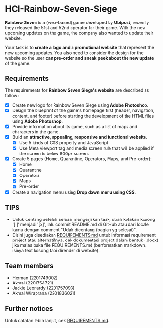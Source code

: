 # HCI-Rainbow-Seven-Siege

**Rainbow Seven** is a (web-based) game developed by **Ubipost**, recently they released the 51st and 52nd operator for their game. With the new upcoming updates on the game, the company also wanted to update their website.

Your task is to **create a logo and a promotional website** that represent the new upcoming updates. You also need to consider the design for the website so the user **can pre-order and sneak peek about the new update** of the game.

## Requirements

The requirements for **Rainbow Seven Siege's website** are described as follow :

- [x] Create new logo for Rainbow Seven Siege using **Adobe Photoshop**.
- [x] Design the blueprint of the game's homepage first (header, navigation, content, and footer) before starting the development of the HTML files using **Adobe Photoshop**.
- [x] Provide information about its game, such as a list of maps and characters in the game.
- [x] Build an **attractive, appealing, responsive and functional website**.
   - [x] Use 5 kinds of CSS property and JavaScript
   - [x] Use Meta viewport tag and media screen rule that will be applied if the screen is below 800px screen.
- [x] Create 5 pages (Home, Quarantine, Operators, Maps, and Pre-order):
   - [x] Home
   - [x] Quarantine
   - [x] Operators
   - [x] Maps
   - [x] Pre-order
- [x] Create a navigation menu using **Drop down menu using CSS**.

## TIPS

- Untuk centang setelah selesai mengerjakan task, ubah kotakan kosong '[ ]' menjadi '[x]', lalu commit README.md di GitHub atau dari locale kamu dengan comment "Udah dicentang (bagian yg selesai)".
- Disini juga disediakan [REQUIREMENTS.md](REQUIREMENTS.md) untuk informasi requirement project atau alternatifnya, cek dokumentasi project dalam bentuk (.docx) jika malas buka file REQUIREMENTS.md (berformatkan markdown, isinya text kosong tapi dirender di website).

## Team members

- Herman (2201749002)
- Akmal (2201754721)
- Jackie Leonardy (2201757093)
- Akmal Wiraprana (2201836021)

## Further notices

Untuk catatan lebih lanjut, cek [REQUIREMENTS.md](REQUIREMENTS.md).

